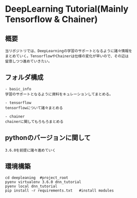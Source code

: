 # DeepLearning Tutorial(Mainly Tensorflow & Chainer)

## 概要
```
当リポジトリでは、DeepLearningの学習のサポートとなるように諸々情報を
まとめていく。TensorflowやChainerは仕様の変化が早いので、その辺は
留意しつつ進めていきたい。
```

## フォルダ構成
```
- basic_info
学習のサポートとなるように資料をキュレーションしてまとめる。

- tensorflow
tensorflowについて諸々まとめる

- chainer
chainerに関してもろもろまとめる
```

## pythonのバージョンに関して
```
3.6.0を前提に諸々進めていく
```

## 環境構築
```
cd deepleaning  #project_root
pyenv virtualenv 3.6.0 dnn_tutorial
pyenv local dnn_tutorial
pip install -r requirements.txt   #install modules
```
